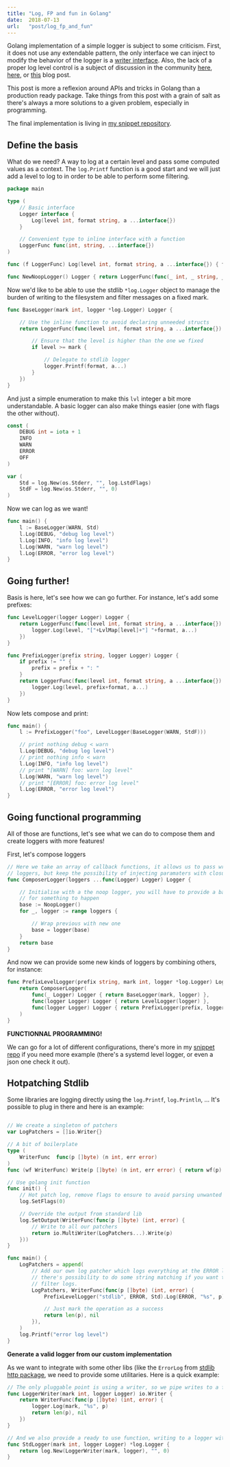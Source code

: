 ```yaml
---
title: "Log, FP and fun in Golang"
date:  2018-07-13
url:   "post/log_fp_and_fun"
---
```


Golang implementation of a simple logger is subject to some criticism. First,
it does not use any extendable pattern, the only interface we can inject to
modify the behavior of the logger is a [writer interface](https://golang.org/pkg/log/#New).
Also, the lack of a proper log level control is a subject of discussion in
the community [here](https://twitter.com/bketelsen/status/820768241849077760),
[here](https://groups.google.com/forum/#!topic/golang-dev/F3l9Iz1JX4g), or
[this](https://dave.cheney.net/2015/11/05/lets-talk-about-logging) blog post.

This post is more a reflexion around APIs and tricks in Golang than a production
ready package. Take things from this post with a grain of salt as there's always
a more solutions to a given problem, especially in programming.

The final implementation is living in
[my snippet repository](https://github.com/IxDay/snippets/tree/master/golang/src/logger).

Define the basis
----------------

What do we need? A way to log at a certain level and pass some computed
values as a context. The `log.Printf` function is a good start and we will
just add a level to log to in order to be able to perform some filtering.

```go
package main

type (
	// Basic interface
	Logger interface {
		Log(level int, format string, a ...interface{})
	}

	// Convenient type to inline interface with a function
	LoggerFunc func(int, string, ...interface{})
)

func (f LoggerFunc) Log(level int, format string, a ...interface{}) { f(level, format, a...) }

func NewNoopLogger() Logger { return LoggerFunc(func(_ int, _ string, _ ...interface{}) {}) }
```

Now we'd like to be able to use the stdlib `*log.Logger` object to manage the
burden of writing to the filesystem and filter messages on a fixed mark.

```go
func BaseLogger(mark int, logger *log.Logger) Logger {

	// Use the inline function to avoid declaring unneeded structs
	return LoggerFunc(func(level int, format string, a ...interface{}) {

		// Ensure that the level is higher than the one we fixed
		if level >= mark {

			// Delegate to stdlib logger
			logger.Printf(format, a...)
		}
	})
}
```

And just a simple enumeration to make this `lvl` integer a bit more understandable.
A basic logger can also make things easier (one with flags the other without).

```go
const (
	DEBUG int = iota + 1
	INFO
	WARN
	ERROR
	OFF
)

var (
	Std = log.New(os.Stderr, "", log.LstdFlags)
	StdF = log.New(os.Stderr, "", 0)
)
```

Now we can log as we want!

```go
func main() {
	l := BaseLogger(WARN, Std)
	l.Log(DEBUG, "debug log level")
	l.Log(INFO, "info log level")
	l.Log(WARN, "warn log level")
	l.Log(ERROR, "error log level")
}
```

Going further!
--------------

Basis is here, let's see how we can go further. For instance, let's
add some prefixes:

```go
func LevelLogger(logger Logger) Logger {
	return LoggerFunc(func(level int, format string, a ...interface{}) {
		logger.Log(level, "["+LvlMap[level]+"] "+format, a...)
	})
}

func PrefixLogger(prefix string, logger Logger) Logger {
	if prefix != "" {
		prefix = prefix + ": "
	}
	return LoggerFunc(func(level int, format string, a ...interface{}) {
		logger.Log(level, prefix+format, a...)
	})
}
```

Now lets compose and print:

```go
func main() {
	l := PrefixLogger("foo", LevelLogger(BaseLogger(WARN, StdF)))

	// print nothing debug < warn
	l.Log(DEBUG, "debug log level")
	// print nothing info < warn
	l.Log(INFO, "info log level")
	// print "[WARN] foo: warn log level"
	l.Log(WARN, "warn log level")
	// print "[ERROR] foo: error log level"
	l.Log(ERROR, "error log level")
}
```

Going functional programming
----------------------------

All of those are functions, let's see what we can do to compose them and
create loggers with more features!

First, let's compose loggers

```go
// Here we take an array of callback functions, it allows us to pass wrapped
// loggers, but keep the possibility of injecting paramaters with closures
func ComposerLogger(loggers ...func(Logger) Logger) Logger {

	// Initialise with a the noop logger, you will have to provide a base logger
	// for something to happen
	base := NoopLogger()
	for _, logger := range loggers {

		// Wrap previous with new one
		base = logger(base)
	}
	return base
}
```

And now we can provide some new kinds of loggers by combining others, for instance:

```go
func PrefixLevelLogger(prefix string, mark int, logger *log.Logger) Logger {
	return ComposerLogger(
		func(_ Logger) Logger { return BaseLogger(mark, logger) },
		func(logger Logger) Logger { return LevelLogger(logger) },
		func(logger Logger) Logger { return PrefixLogger(prefix, logger) },
	)
}
```

__FUNCTIONNAL PROGRAMMING!__

We can go for a lot of different configurations, there's more in my
[snippet repo](https://github.com/IxDay/snippets/tree/master/golang/src/logger) if you need more example (there's a systemd level logger, or even a json one check it out).

Hotpatching Stdlib
------------------

Some libraries are logging directly using the `log.Printf`, `log.Println`, ...
It's possible to plug in there and here is an example:

```go

// We create a singleton of patchers
var LogPatchers = []io.Writer{}

// A bit of boilerplate
type (
	WriterFunc  func(p []byte) (n int, err error)
)
func (wf WriterFunc) Write(p []byte) (n int, err error) { return wf(p) }

// Use golang init function
func init() {
	// Hot patch log, remove flags to ensure to avoid parsing unwanted strings
	log.SetFlags(0)

	// Override the output from standard lib
	log.SetOutput(WriterFunc(func(p []byte) (int, error) {
		// Write to all our patchers
		return io.MultiWriter(LogPatchers...).Write(p)
	}))
}

func main() {
	LogPatchers = append(
		// Add our own log patcher which logs everything at the ERROR level
		// there's possibility to do some string matching if you want to
		// filter logs.
		LogPatchers, WriterFunc(func(p []byte) (int, error) {
			PrefixLevelLogger("stdlib", ERROR, Std).Log(ERROR, "%s", p)

			// Just mark the operation as a success
			return len(p), nil
		}),
	)
	log.Printf("error log level")
}
```

__Generate a valid logger from our custom implementation__

As we want to integrate with some other libs (like the `ErrorLog` from
[stdlib http package](https://golang.org/pkg/net/http/#Server), we need to provide
some utilitaries. Here is a quick example:

```go
// The only pluggable point is using a writer, so we pipe writes to a fixed level of log
func LoggerWriter(mark int, logger Logger) io.Writer {
	return WriterFunc(func(p []byte) (int, error) {
		logger.Log(mark, "%s", p)
		return len(p), nil
	})
}

// And we also provide a ready to use function, writing to a logger with no flags
func StdLogger(mark int, logger Logger) *log.Logger {
	return log.New(LoggerWriter(mark, logger), "", 0)
}
```
